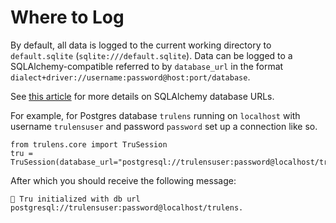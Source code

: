 # Where to Log

By default, all data is logged to the current working directory to `default.sqlite` (`sqlite:///default.sqlite`).
Data can be logged to a SQLAlchemy-compatible referred to by `database_url` in the format `dialect+driver://username:password@host:port/database`.

See [this article](https://docs.sqlalchemy.org/en/20/core/engines.html#database-urls) for more details on SQLAlchemy database URLs.

For example, for Postgres database `trulens` running on `localhost` with username `trulensuser` and password `password` set up a connection like so.

```
from trulens.core import TruSession
tru = TruSession(database_url="postgresql://trulensuser:password@localhost/trulens")
```

After which you should receive the following message:

```
🦑 Tru initialized with db url postgresql://trulensuser:password@localhost/trulens.
```
